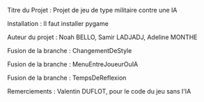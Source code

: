 Titre du Projet : Projet de jeu de type militaire contre une IA

Installation : Il faut installer pygame

Auteur du projet : Noah BELLO, Samir LADJADJ, Adeline MONTHE

Fusion de la branche : ChangementDeStyle

Fusion de la branche : MenuEntreJoueurOuIA

Fusion de la branche : TempsDeReflexion

Remerciements : Valentin DUFLOT, pour le code du jeu sans l'IA